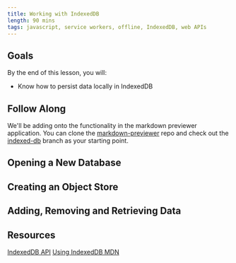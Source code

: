 ```yaml
---
title: Working with IndexedDB
length: 90 mins
tags: javascript, service workers, offline, IndexedDB, web APIs
---
```


## Goals

By the end of this lesson, you will:

* Know how to persist data locally in IndexedDB


## Follow Along
We'll be adding onto the functionality in the markdown previewer application. You can clone the [markdown-previewer](https://github.com/turingschool-examples/markdown-previewer/tree/master) repo and check out the [indexed-db](https://github.com/turingschool-examples/markdown-previewer/tree/indexed-db) branch as your starting point.


## Opening a New Database

## Creating an Object Store

## Adding, Removing and Retrieving Data

## Resources

[IndexedDB API](https://developer.mozilla.org/en-US/docs/Web/API/IndexedDB_API)
[Using IndexedDB MDN](https://developer.mozilla.org/en-US/docs/Web/API/IndexedDB_API/Using_IndexedDB)

[assets-cache]: /assets/images/lessons/service-workers/assets-cache.png
[notification]: /assets/images/lessons/service-workers/notification.png
[notification-permissions]: /assets/images/lessons/service-workers/notification-permissions.png
[devtools-service-workers]: /assets/images/lessons/service-workers/devtools-service-workers.png
[no-internet]: /assets/images/lessons/service-workers/no-internet.png
